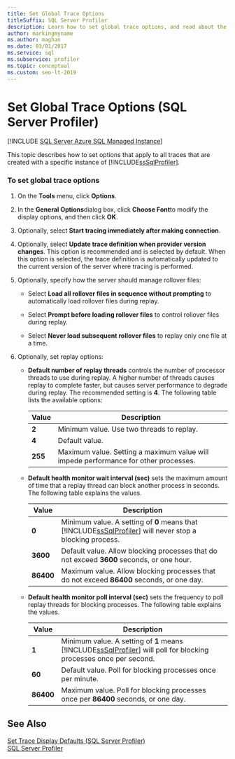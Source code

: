 ```yaml
---
title: Set Global Trace Options
titleSuffix: SQL Server Profiler
description: Learn how to set global trace options, and read about the options that a specific instance of SQL Server Profiler can apply to all traces.
author: markingmyname
ms.author: maghan
ms.date: 03/01/2017
ms.service: sql
ms.subservice: profiler
ms.topic: conceptual
ms.custom: seo-lt-2019
---
```


# Set Global Trace Options (SQL Server Profiler)

 [!INCLUDE [SQL Server Azure SQL Managed Instance](../../includes/applies-to-version/sql-asdbmi.md)]

This topic describes how to set options that apply to all traces that are created with a specific instance of [!INCLUDE[ssSqlProfiler](../../includes/sssqlprofiler-md.md)].  
  
### To set global trace options  
  
1.  On the **Tools** menu, click **Options**.  
  
2.  In the **General Options**dialog box, click **Choose Font**to modify the display options, and then click **OK**.  
  
3.  Optionally, select **Start tracing immediately after making connection**.  
  
4.  Optionally, select **Update trace definition when provider version changes**. This option is recommended and is selected by default. When this option is selected, the trace definition is automatically updated to the current version of the server where tracing is performed.  
  
5.  Optionally, specify how the server should manage rollover files:  
  
    -   Select **Load all rollover files in sequence without prompting** to automatically load rollover files during replay.  
  
    -   Select **Prompt before loading rollover files** to control rollover files during replay.  
  
    -   Select **Never load subsequent rollover files** to replay only one file at a time.  
  
6.  Optionally, set replay options:  
  
    -   **Default number of replay threads** controls the number of processor threads to use during replay. A higher number of threads causes replay to complete faster, but causes server performance to degrade during replay. The recommended setting is **4**. The following table lists the available options:  
  
        |Value|Description|  
        |-----------|-----------------|  
        |**2**|Minimum value. Use two threads to replay.|  
        |**4**|Default value.|  
        |**255**|Maximum value. Setting a maximum value will impede performance for other processes.|  
  
    -   **Default health monitor wait interval (sec)** sets the maximum amount of time that a replay thread can block another process in seconds. The following table explains the values.  
  
        |Value|Description|  
        |-----------|-----------------|  
        |**0**|Minimum value. A setting of **0** means that [!INCLUDE[ssSqlProfiler](../../includes/sssqlprofiler-md.md)] will never stop a blocking process.|  
        |**3600**|Default value. Allow blocking processes that do not exceed **3600** seconds, or one hour.|  
        |**86400**|Maximum value. Allow blocking processes that do not exceed **86400** seconds, or one day.|  
  
    -   **Default health monitor poll interval (sec)** sets the frequency to poll replay threads for blocking processes. The following table explains the values.  
  
        |Value|Description|  
        |-----------|-----------------|  
        |**1**|Minimum value. A setting of **1** means [!INCLUDE[ssSqlProfiler](../../includes/sssqlprofiler-md.md)] will poll for blocking processes once per second.|  
        |**60**|Default value. Poll for blocking processes once per minute.|  
        |**86400**|Maximum value. Poll for blocking processes once per **86400** seconds, or one day.|  
  
## See Also  
 [Set Trace Display Defaults &#40;SQL Server Profiler&#41;](../../tools/sql-server-profiler/set-trace-display-defaults-sql-server-profiler.md)   
 [SQL Server Profiler](../../tools/sql-server-profiler/sql-server-profiler.md)  
  
  
